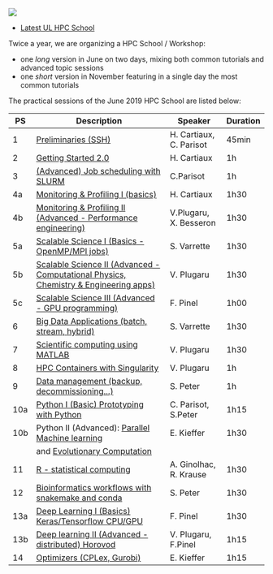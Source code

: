 [![](https://hpc.uni.lu/images/logo/logo_hpc-shool2019.png)](https://hpc.uni.lu/hpc-school/)

* [Latest UL HPC School](https://hpc.uni.lu/hpc-school/)

Twice a year, we are organizing a HPC School / Workshop:

* one _long_ version in June on two days, mixing both common tutorials and advanced topic sessions
* one _short_ version in November featuring in a single day the most common tutorials

The practical sessions of the June 2019 HPC School are listed below:

|  PS | Description                                                                                                                                            | Speaker                 | Duration |
|-----|--------------------------------------------------------------------------------------------------------------------------------------------------------|-------------------------|----------|
|   1 | [Preliminaries (SSH)](https://ulhpc-tutorials.readthedocs.io/en/latest/beginners/)                                                                     | H. Cartiaux, C. Parisot | 45min    |
|   2 | [Getting Started 2.0](https://ulhpc-tutorials.readthedocs.io/en/latest/beginners/)                                                                     | H. Cartiaux             | 1h       |
|   3 | [(Advanced) Job scheduling with SLURM](https://ulhpc-tutorials.readthedocs.io/en/latest/scheduling/advanced/)                                          | C.Parisot               | 1h       |
|  4a | [Monitoring & Profiling I (basics)](https://ulhpc-tutorials.readthedocs.io/en/latest/basic/monitoring/)                                                | H. Cartiaux             | 1h30     |
|  4b | [Monitoring & Profiling II (Advanced - Performance engineering)](https://ulhpc-tutorials.readthedocs.io/en/latest/debugging/advanced/)                 | V.Plugaru, X. Besseron  | 1h30     |
|  5a | [Scalable Science I (Basics - OpenMP/MPI jobs)](https://ulhpc-tutorials.readthedocs.io/en/latest/parallel/basics/)                                     | S. Varrette             | 1h30     |
|  5b | [Scalable Science II (Advanced - Computational Physics, Chemistry & Engineering apps)](https://ulhpc-tutorials.readthedocs.io/en/latest/multiphysics/) | V. Plugaru              | 1h30     |
|  5c | [Scalable Science III (Advanced - GPU programming)](https://ulhpc-tutorials.readthedocs.io/en/latest/cuda/)                                            | F. Pinel                | 1h00     |
|   6 | [Big Data Applications (batch, stream, hybrid)](https://ulhpc-tutorials.readthedocs.io/en/latest/bigdata/)                                             | S. Varrette             | 1h30     |
|   7 | [Scientific computing using MATLAB](https://ulhpc-tutorials.readthedocs.io/en/latest/maths/matlab/basics/)                                             | V. Plugaru              | 1h30     |
|   8 | [HPC Containers with Singularity](https://ulhpc-tutorials.readthedocs.io/en/latest/containers/singularity/)                                            | V. Plugaru              | 1h       |
|   9 | [Data management (backup, decommissioning...)](https://hpc.uni.lu/hpc-school/hpc-school/slides/2019-06-21-UL-HPC-School_2019_keynote_data_management.pdf)| S. Peter              | 1h       |
| 10a | [Python I (Basic) Prototyping with Python](https://ulhpc-tutorials.readthedocs.io/en/latest/python/basics/)                                            | C. Parisot, S.Peter     | 1h15     |
| 10b | Python II (Advanced): [Parallel Machine learning](https://ulhpc-tutorials.readthedocs.io/en/latest/python/advanced/scikit-learn/)                      | E. Kieffer              | 1h30     |
|     | and  [Evolutionary Computation](https://ulhpc-tutorials.readthedocs.io/en/latest/python/advanced/scoop-deap/)                                          |                         |          |
|  11 | [R - statistical computing](https://ulhpc-tutorials.readthedocs.io/en/latest/maths/R/)                                                                 | A. Ginolhac, R. Krause  | 1h30     |
|  12 | [Bioinformatics workflows with snakemake and conda](https://ulhpc-tutorials.readthedocs.io/en/latest/bio/snakemake/)                                   | S. Peter                | 1h30     |
| 13a | [Deep Learning I (Basics) Keras/Tensorflow CPU/GPU](https://ulhpc-tutorials.readthedocs.io/en/latest/deep_learning/basics/)                            | F. Pinel                | 1h30     |
| 13b | [Deep learning II (Advanced - distributed) Horovod](https://ulhpc-tutorials.readthedocs.io/en/latest/deep_learning/advanced/)                          | V. Plugaru, F.Pinel     | 1h15     |
|  14 | [Optimizers (CPLex, Gurobi)](https://ulhpc-tutorials.readthedocs.io/en/latest/maths/Cplex-Gurobi/)                                                     | E. Kieffer              | 1h15     |
